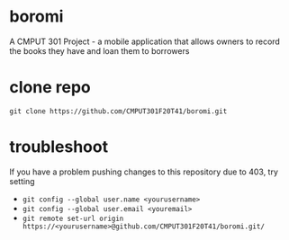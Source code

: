 # boromi
A CMPUT 301 Project - a mobile application that allows owners to record the books they have and loan them to borrowers

# clone repo
`git clone https://github.com/CMPUT301F20T41/boromi.git`

# troubleshoot
If you have a problem pushing changes to this repository due to 403, try setting
- `git config --global user.name <yourusername>`
- `git config --global user.email <youremail>`
- `git remote set-url origin https://<yourusername>@github.com/CMPUT301F20T41/boromi.git/`
